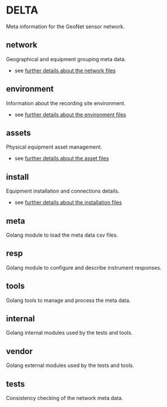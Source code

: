 # DELTA

Meta information for the GeoNet sensor network.

## network

Geographical and equipment grouping meta data.

- see [further details about the network files](network/README.md)

## environment

Information about the recording site environment.

- see [further details about the environment files](environment/README.md)

## assets

Physical equipment asset management.

- see [further details about the asset files](assets/README.md)

## install

Equipment installation and connections details.

- see [further details about the installation files](install/README.md)

## meta

Golang module to load the meta data csv files.

## resp

Golang module to configure and describe instrument responses.

## tools

Golang tools to manage and process the meta data.

## internal

Golang internal modules used by the tests and tools.

## vendor

Golang external modules used by the tests and tools.

## tests

Consistency checking of the network meta data.
